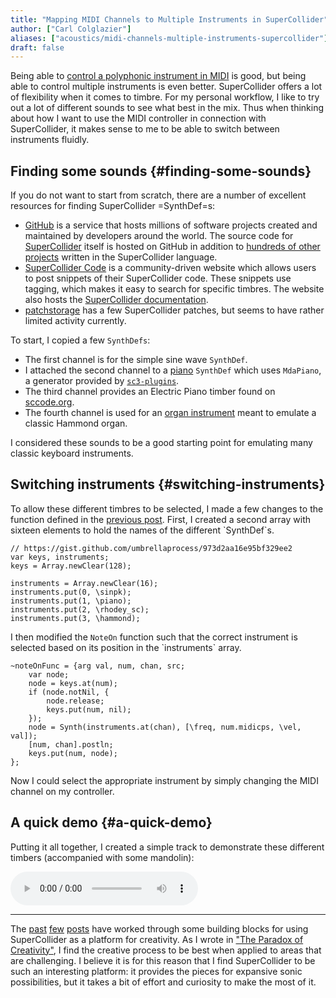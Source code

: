 ```yaml
---
title: "Mapping MIDI Channels to Multiple Instruments in SuperCollider"
author: ["Carl Colglazier"]
aliases: ["acoustics/midi-channels-multiple-instruments-supercollider"]
draft: false
---
```


Being able to [control a polyphonic instrument in
MIDI](_notes/acoustics/midi-instrument-control-supercollider_) is
good, but being able to control multiple instruments is even
better. SuperCollider offers a lot of flexibility when it comes to
timbre. For my personal workflow, I like to try out a lot of different
sounds to see what best in the mix. Thus when thinking about how I
want to use the MIDI controller in connection with SuperCollider, it
makes sense to me to be able to switch between instruments fluidly.


## Finding some sounds {#finding-some-sounds}

If you do not want to start from scratch, there are a number of excellent
resources for finding SuperCollider =SynthDef=s:

-   [GitHub](http://github.com/) is a service that hosts millions of software projects created
    and maintained by developers around the world. The source code for
    [SuperCollider](https://github.com/supercollider/supercollider) itself is hosted on GitHub in addition to [hundreds of
    other projects](https://github.com/search?utf8=%E2%9C%93&q=language%3ASuperCollider&type=Repositories&ref=advsearch&l=SuperCollider&l=) written in the SuperCollider language.
-   [SuperCollider Code](http://sccode.org/) is a community-driven website which allows users
    to post snippets of their SuperCollider code. These snippets use
    tagging, which makes it easy to search for specific timbres.  The
    website also hosts the [SuperCollider documentation](http://doc.sccode.org/).
-   [patchstorage](https://patchstorage.com/platform/supercollider/) has a few SuperCollider patches, but seems to have
    rather limited activity currently.

To start, I copied a few `SynthDefs`:

-   The first channel is for the simple sine wave `SynthDef`.
-   I attached the second channel to a [piano](http://sccode.org/1-51p) `SynthDef` which uses
    `MdaPiano`, a generator provided by [`sc3-plugins`](https://github.com/supercollider/sc3-plugins).
-   The third channel provides an Electric Piano timber found on
    [sccode.org](http://sccode.org/1-522).
-   The fourth channel is used for an [organ instrument](https://github.com/patrickmcminn/beatles/blob/2f6119165f51f8d3f885aca22b332133d010d234/source/system/SynthDefs/Synth%20SynthDefs/additive.scd) meant to emulate
    a classic Hammond organ.

I considered these sounds to be a good starting point for emulating
many classic keyboard instruments.


## Switching instruments {#switching-instruments}

To allow these different timbres to be selected, I made a few changes
to the function defined in the [previous post](https://carlcolglazier.com/notes/starting-supercollider/). First, I created a second array with sixteen elements to hold
the names of the different \`SynthDef\`s.

```sc
// https://gist.github.com/umbrellaprocess/973d2aa16e95bf329ee2
var keys, instruments;
keys = Array.newClear(128);

instruments = Array.newClear(16);
instruments.put(0, \sinpk);
instruments.put(1, \piano);
instruments.put(2, \rhodey_sc);
instruments.put(3, \hammond);
```

I then modified the `NoteOn` function such that the correct instrument
is selected based on its position in the \`instruments\` array.

```sc
~noteOnFunc = {arg val, num, chan, src;
	var node;
	node = keys.at(num);
	if (node.notNil, {
		node.release;
		keys.put(num, nil);
	});
	node = Synth(instruments.at(chan), [\freq, num.midicps, \vel, val]);
	[num, chan].postln;
	keys.put(num, node);
};
```

Now I could select the appropriate instrument by simply changing the MIDI
channel on my controller.


## A quick demo {#a-quick-demo}

Putting it all together, I created a simple track to demonstrate these
different timbers (accompanied with some mandolin):

<audio src="/audio/sc-demo.mp3" controls class="scope">
</audio>
<script type="text/javascript" src="/js/oscilloscope.min.js"></script>

---

The [past](_notes/acoustics/starting-supercollider_)
[few](_notes/acoustics/midi-in-supercollider_)
[posts](_notes/acoustics/midi-instrument-control-supercollider_) have
worked through some building blocks for using SuperCollider as a
platform for creativity. As I wrote in ["The Paradox of Creativity"](/notes/acoustics/paradox-of-creativity/), I
find the creative process to be best when applied to areas that are
challenging. I believe it is for this reason that I find SuperCollider
to be such an interesting platform: it provides the pieces for
expansive sonic possibilities, but it takes a bit of effort and
curiosity to make the most of it.